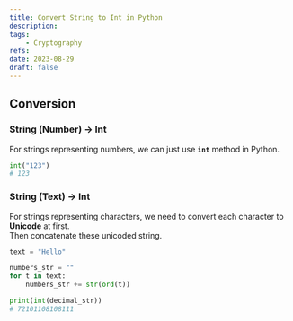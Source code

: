 ```yaml
---
title: Convert String to Int in Python
description:
tags:
    - Cryptography
refs:
date: 2023-08-29
draft: false
---
```


## Conversion

### String (Number) -> Int

For strings representing numbers, we can just use **`int`** method in Python.

```python
int("123")
# 123
```

### String (Text) -> Int

For strings representing characters, we need to convert each character to **Unicode** at first.  
Then concatenate these unicoded string.

```python
text = "Hello"

numbers_str = ""
for t in text:
	numbers_str += str(ord(t))

print(int(decimal_str))
# 72101108108111
```
